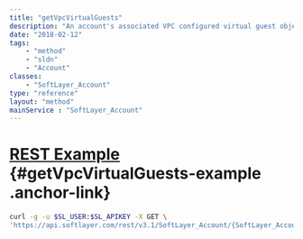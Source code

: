```yaml
---
title: "getVpcVirtualGuests"
description: "An account's associated VPC configured virtual guest objects."
date: "2018-02-12"
tags:
    - "method"
    - "sldn"
    - "Account"
classes:
    - "SoftLayer_Account"
type: "reference"
layout: "method"
mainService : "SoftLayer_Account"
---
```


# [REST Example](#getVpcVirtualGuests-example) <a href="/article/rest/"><i class="fas fa-question"></i></a> {#getVpcVirtualGuests-example .anchor-link} 
```bash
curl -g -u $SL_USER:$SL_APIKEY -X GET \
'https://api.softlayer.com/rest/v3.1/SoftLayer_Account/{SoftLayer_AccountID}/getVpcVirtualGuests'
```
